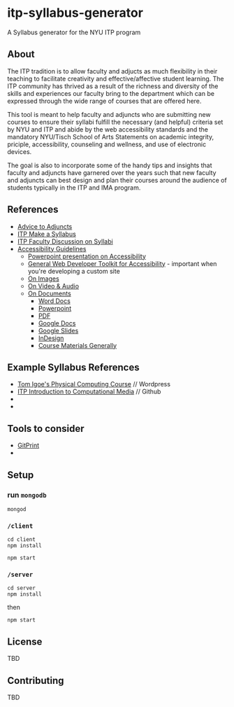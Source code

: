 # itp-syllabus-generator
A Syllabus generator for the NYU ITP program


## About

The ITP tradition is to allow faculty and adjucts as much flexibility in their teaching to facilitate creativity and effective/affective student learning. The ITP community has thrived as a result of the richness and diversity of the skills and experiences our faculty bring to the department which can be expressed through the wide range of courses that are offered here.

This tool is meant to help faculty and adjuncts who are submitting new courses to ensure their syllabi fulfill the necessary (and helpful) criteria set by NYU and ITP and abide by the web accessibility standards and the mandatory NYU/Tisch School of Arts Statements on academic integrity, priciple, accessibility, counseling and wellness, and use of electronic devices.

The goal is also to incorporate some of the handy tips and insights that faculty and adjuncts have garnered over the years such that new faculty and adjuncts can best design and plan their courses around the audience of students typically in the ITP and IMA program.


## References

- [Advice to Adjuncts](http://facultyhelp.itp.nyu.edu/advice-to-adjuncts)
- [ITP Make a Syllabus](http://facultyhelp.itp.nyu.edu/syllabus-template)
- [ITP Faculty Discussion on Syllabi](https://docs.google.com/document/d/1lGkoWRffV4py3DJqFzB0vOhmPrHs-N9KWiqV7yonWtA/edit)
- [Accessibility Guidelines](http://facultyhelp.itp.nyu.edu/accessibility)
  - [Powerpoint presentation on Accessibility](https://docs.google.com/presentation/d/1q8K4CXHxoBpRxwUON4x8q8LRRZzM2kLDwXJt5VVM2I4/edit#slide=id.p1)
  - [General Web Developer Toolkit for Accessibility](https://www.nyu.edu/life/information-technology/help-and-service-status/accessibility/how-to-guides/websites/website-accessibility-for-developers.html) - important when you're developing a custom site
  - [On Images](https://www.nyu.edu/life/information-technology/help-and-service-status/accessibility/how-to-guides/websites/images-and-alt-text.html)
  - [On Video & Audio](https://www.nyu.edu/life/information-technology/help-and-service-status/accessibility/how-to-guides/video-and-audio.html)
  - [On Documents](https://www.nyu.edu/life/information-technology/help-and-service-status/accessibility/how-to-guides/accessibility_online.html)
    - [Word Docs](https://www.nyu.edu/life/information-technology/help-and-service-status/accessibility/how-to-guides/accessibility_online/microsoft-word.html)
    - [Powerpoint](https://www.nyu.edu/life/information-technology/help-and-service-status/accessibility/how-to-guides/accessibility_online/Powerpoint.html)
    - [PDF](https://www.nyu.edu/life/information-technology/help-and-service-status/accessibility/how-to-guides/accessibility_online/adobe-pdf.html)
    - [Google Docs](https://www.nyu.edu/life/information-technology/help-and-service-status/accessibility/how-to-guides/accessibility_online/google-docs.html)
    - [Google Slides](https://www.nyu.edu/life/information-technology/help-and-service-status/accessibility/how-to-guides/accessibility_online/google-slides.html)
    - [InDesign](https://www.nyu.edu/life/information-technology/help-and-service-status/accessibility/how-to-guides/accessibility_online/inDesign.html)
    - [Course Materials Generally](https://www.nyu.edu/life/information-technology/help-and-service-status/accessibility/how-to-guides/accessibility_online/course-materials.html)


## Example Syllabus References

- [Tom Igoe's Physical Computing Course](https://itp.nyu.edu/physcomp/itp/syllabus/) // Wordpress
- [ITP Introduction to Computational Media](https://github.com/ITPNYU/ICM-2018) // Github
- []()
- []()


## Tools to consider
- [GitPrint](https://gitprint.com/)
-

## Setup

### run `mongodb`

```
mongod
```

### `/client`

```
cd client
npm install
```

```
npm start
```

### `/server`

```
cd server
npm install
```

then

```
npm start
```



## License

TBD

## Contributing

TBD
